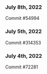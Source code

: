 ### July 8th, 2022

Commit #54994

### July 5th, 2022

Commit #314353


### July 4th, 2022

Commit #72281
